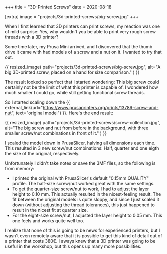 +++
title = "3D-Printed Screws"
date = 2020-08-18

[extra]
image = "projects/3d-printed-screws/big-screw.jpg"
+++

When I first learned that 3D printers can print screws, my reaction was one of mild surprise: Yes, why wouldn't you be able to print very rough screw threads with a 3D printer?

Some time later, my Prusa Mini arrived, and I discovered that the thumb drive it came with had models of a screw and a nut on it. I wanted to try that out.

{{
    resized_image(
        path="projects/3d-printed-screws/big-screw.jpg",
        alt="A big 3D-printed screw, placed on a hand for size comparison."
    )
}}

The result looked so perfect that I started wondering: This big screw could certainly not be the limit of what this printer is capable of. I wondered how much smaller I could go, while still getting functional screw threads.

So I started scaling down the {{ external_link(url="https://www.prusaprinters.org/prints/13786-screw-and-nut", text="original model") }}. Here's the end result:

{{
    resized_image(
        path="projects/3d-printed-screws/screw-collection.jpg",
        alt="The big screw and nut from before in the background, with three smaller screw/nut combinations in front of it."
    )
}}

I scaled the model down in PrusaSlicer, halving all dimensions each time. This resulted in 3 new screw/nut combinations: Half, quarter and one eigth the size of the original, respectively.

Unfortunately I didn't take notes or save the 3MF files, so the following is from memory:

- I printed the original with PrusaSlicer's default "0.15mm QUALITY" profile. The half-size screw/nut worked great with the same settings.
- To get the quarter-size screw/nut to work, I had to adjust the layer height to 0.10 mm. This actually resulted in the nicest-feeling result. The fit between the original models is quite sloppy, and since I just scaled it down (without adjusting the thread tolerances), this just happened to result in the nicest fit at quarter size.
- For the eight-size screw/nut, I adjusted the layer height to 0.05 mm. This one feels and works quite well too.

I realize that none of this is going to be news for experienced printers, but I wasn't even remotely aware that it is possible to get this kind of detail out of a printer that costs 380€. I aways knew that a 3D printer was going to be useful in the workshop, but this opens up many more possibilities.
